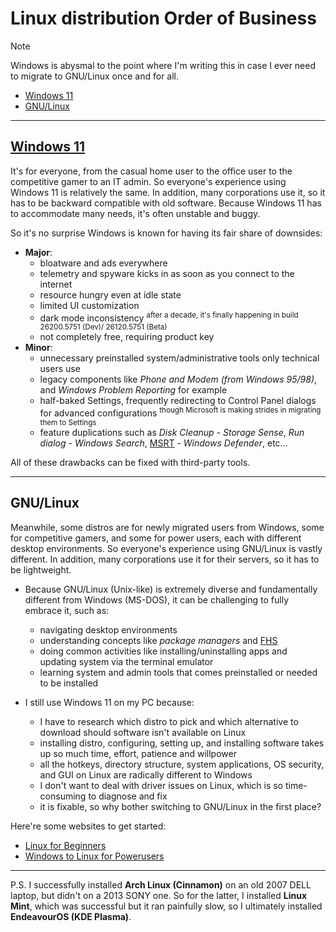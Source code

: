 # Linux distribution Order of Business
> [!NOTE]
> Windows is abysmal to the point where I'm writing this in case I ever need to migrate to GNU/Linux once and for all.

- [Windows 11](#windows-11)
- [GNU/Linux](#gnulinux)

---
## [Windows 11](https://github.com/nhantrichuyenanh/win-11-ofb "nhantrichuyenanh")
It's for everyone, from the casual home user to the office user to the competitive gamer to an IT admin. So everyone's experience using Windows 11 is relatively the same. In addition, many corporations use it, so it has to be backward compatible with old software. Because Windows 11 has to accommodate many needs, it's often unstable and buggy.

So it's no surprise Windows is known for having its fair share of downsides:
- **Major**:
  - bloatware and ads everywhere
  - telemetry and spyware kicks in as soon as you connect to the internet  
  - resource hungry even at idle state  
  - limited UI customization
  - dark mode inconsistency <sup>after a decade, it's finally happening in build 26200.5751 (Dev)/ 26120.5751 (Beta)</sup>
  - not completely free, requiring product key  
- **Minor**:
  - unnecessary preinstalled system/administrative tools only technical users use  
  - legacy components like *Phone and Modem (from Windows 95/98)*, and *Windows Problem Reporting* for example
  - half-baked Settings, frequently redirecting to Control Panel dialogs for advanced configurations <sup>though Microsoft is making strides in migrating them to Settings</sup>
  - feature duplications such as *Disk Cleanup* - *Storage Sense*, *Run dialog* - *Windows Search*, [MSRT](https://www.youtube.com/watch?v=PXTsuda6cvI) - *Windows Defender*, etc...  

All of these drawbacks can be fixed with third-party tools.

---
## GNU/Linux
Meanwhile, some distros are for newly migrated users from Windows, some for competitive gamers, and some for power users, each with different desktop environments. So everyone's experience using GNU/Linux is vastly different. In addition, many corporations use it for their servers, so it has to be lightweight.

- Because GNU/Linux (Unix-like) is extremely diverse and fundamentally different from Windows (MS-DOS), it can be challenging to fully embrace it, such as:
  - navigating desktop environments
  - understanding concepts like *package managers* and [FHS](https://wikipedia.org/wiki/Filesystem_Hierarchy_Standard "Wikipedia")
  - doing common activities like installing/uninstalling apps and updating system via the terminal emulator
  - learning system and admin tools that comes preinstalled or needed to be installed

- I still use Windows 11 on my PC because:
  - I have to research which distro to pick and which alternative to download should software isn't available on Linux
  - installing distro, configuring, setting up, and installing software takes up so much time, effort, patience and willpower
  - all the hotkeys, directory structure, system applications, OS security, and GUI on Linux are radically different to Windows
  - I don't want to deal with driver issues on Linux, which is so time-consuming to diagnose and fix
  - it is fixable, so why bother switching to GNU/Linux in the first place?

Here're some websites to get started:
- [Linux for Beginners](https://christitus.com/linux-for-beginners "Chris Titus Tech")
- [Windows to Linux for Powerusers](https://christitus.com/windows-to-linux "Chris Titus Tech")

---

P.S. I successfully installed **Arch Linux (Cinnamon)** on an old 2007 DELL laptop, but didn't on a 2013 SONY one. So for the latter, I installed **Linux Mint**, which was successful but it ran painfully slow, so I ultimately installed **EndeavourOS (KDE Plasma)**.
